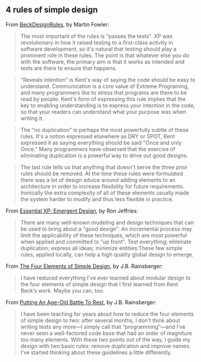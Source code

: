 ## 4 rules of simple design

From [BeckDesignRules](https://martinfowler.com/bliki/BeckDesignRules.html), by Martin Fowler:

> The most important of the rules is "passes the tests". XP was revolutionary in how it raised testing to a first-class activity in software development, so it's natural that testing should play a prominent role in these rules. The point is that whatever else you do with the software, the primary aim is that it works as intended and tests are there to ensure that happens.

> "Reveals intention" is Kent's way of saying the code should be easy to understand. Communication is a core value of Extreme Programing, and many programmers like to stress that programs are there to be read by people. Kent's form of expressing this rule implies that the key to enabling understanding is to express your intention in the code, so that your readers can understand what your purpose was when writing it.

> The "no duplication" is perhaps the most powerfully subtle of these rules. It's a notion expressed elsewhere as DRY or SPOT, Kent expressed it as saying everything should be said "Once and only Once." Many programmers have observed that the exercise of eliminating duplication is a powerful way to drive out good designs.

> The last rule tells us that anything that doesn't serve the three prior rules should be removed. At the time these rules were formulated there was a lot of design advice around adding elements to an architecture in order to increase flexibility for future requirements. Ironically the extra complexity of all of these elements usually made the system harder to modify and thus less flexible in practice.

From [Essential XP: Emergent Design](https://ronjeffries.com/xprog/classics/expemergentdesign/), by Ron Jeffries:

> There are many well-known modeling and design techniques that can be used to bring about a "good design". An incremental process may limit the applicability of these techniques, which are most powerful when applied and committed to "up front". Test everything; eliminate duplication; express all ideas; minimize entities:These few simple rules, applied locally, can help a high quality global design to emerge.

From [The Four Elements of Simple Design](https://blog.jbrains.ca/permalink/the-four-elements-of-simple-design), by J.B. Rainsberger:

> I have reduced everything I've ever learned about modular design to the four elements of simple design that I first learned from Kent Beck’s work. Maybe you can, too.


From [Putting An Age-Old Battle To Rest](https://blog.thecodewhisperer.com/permalink/putting-an-age-old-battle-to-rest), by J.B. Rainsberger:

> I have been teaching for years about how to reduce the four elements of simple design to two: after several months, I don’t think about writing tests any more—I simply call that “programming”—and I’ve never seen a well-factored code base that had an order of magniture too many elements. With these two points out of the way, I guide my design with two basic rules: remove duplication and improve names. I’ve started thinking about these guidelines a little differently.
